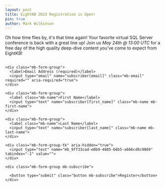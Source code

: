 ```yaml
---
layout: post
title: EightKB 2023 Registration is Open!
pin: true
author: Mark Wilkinson
---
```


Oh how time flies by, it's that time again! Your favorite virtual SQL Server conference is back with a great line up! Join us *May 24th @ 13:00 UTC* for a free day of the high quality deep-dive content you've come to expect from EightKB! 

<!--Start Signup Form-->
<div class="mb-embed">
  <!-- You can customize the default success message here -->
  <h2 class="mb-message mb-success-message" default-message="Thank you for registering for EightKB! If you don't receive an email confirming your registration, check your spam folder so you don't miss any future emails (like the link to the conference!)."></h2>
  <h2 class="mb-message mb-error-message"></h2>

  <form method="post" action="https://www.mailblast.io/lists/9ff33cad-e0b9-4885-b6b5-a666cd8c9869/subscribers/create_external" class="mb-form" novalidate="novalidate">

    <div class="mb-form-group">
      <label>Email Address (required)</label>
      <input type="email" name="subscriber[email]" class="mb-email" required="" aria-required="true">
    </div>

    <div class="mb-form-group">
      <label class="mb-name">First Name</label>
      <input type="text" name="subscriber[first_name]" class="mb-name mb-first-name">
    </div>

    <div class="mb-form-group">
      <label class="mb-name">Last Name</label>
      <input type="text" name="subscriber[last_name]" class="mb-name mb-last-name">
    </div>

    <div class="mb-form-group-tk" aria-hidden="true">
      <input type="text" name="mb_9ff33cad-e0b9-4885-b6b5-a666cd8c9869" tabindex="-1" value="">
    </div>

    <div class="mb-form-group mb-subscribe">

      <button type="submit" class="button mb-subscribe">Register</button>
    </div>
  </form>
  <script src="https://cdn.mailblast.io/javascripts/mb-embed-1-2.js"></script>
</div>
<!--End Signup Form-->

